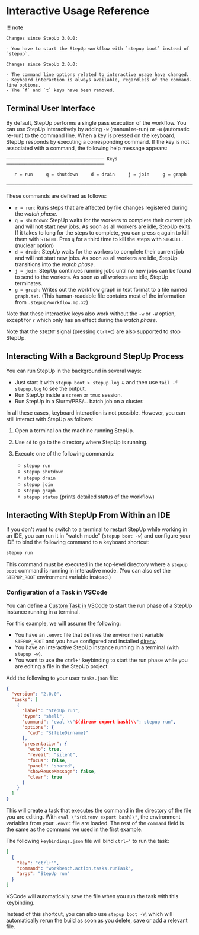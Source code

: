 # Interactive Usage Reference

!!! note

    Changes since StepUp 3.0.0:

    - You have to start the StepUp workflow with `stepup boot` instead of `stepup`.

    Changes since StepUp 2.0.0:

    - The command line options related to interactive usage have changed.
    - Keyboard interaction is always available, regardless of the command-line options.
    - The `f` and `t` keys have been removed.

## Terminal User Interface

By default, StepUp performs a single pass execution of the workflow.
You can use StepUp interactively by adding
`-w` (manual re-run) or `-W` (automatic re-run) to the command line.
When a key is pressed on the keyboard, StepUp responds by executing a corresponding command.
If the key is not associated with a command, the following help message appears:

```text
───────────────────────────────────── Keys ─────────────────────────────────────

   r = run     q = shutdown     d = drain     j = join     g = graph

────────────────────────────────────────────────────────────────────────────────
```

These commands are defined as follows:

- `r = run`:
  Runs steps that are affected by file changes registered during the *watch phase*.
- `q = shutdown`:
  StepUp waits for the workers to complete their current job and will not start new jobs.
  As soon as all workers are idle, StepUp exits.
  If it takes to long for the steps to complete, you can press `q` again to kill them with `SIGINT`.
  Pres `q` for a third time to kill the steps with `SIGKILL`. (nuclear option)
- `d = drain`:
  StepUp waits for the workers to complete their current job and will not start new jobs.
  As soon as all workers are idle, StepUp transitions into the *watch phase*.
- `j = join`:
  StepUp continues running jobs until no new jobs can be found to send to the workers.
  As soon as all workers are idle, StepUp terminates.
- `g = graph`:
  Writes out the workflow graph in text format to a file named `graph.txt`.
  (This human-readable file contains most of the information from `.stepup/workflow.mp.xz`)

Note that these interactive keys also work without the `-w` or `-W` option,
except for `r` which only has an effect during the *watch phase*.

Note that the `SIGINT` signal (pressing `Ctrl+C`) are also supported to stop StepUp.

## Interacting With a Background StepUp Process

You can run StepUp in the background in several ways:

- Just start it with `stepup boot > stepup.log &`
  and then use `tail -f stepup.log` to see the output.
- Run StepUp inside a `screen` or `tmux` session.
- Run StepUp in a Slurm/PBS/... batch job on a cluster.

In all these cases, keyboard interaction is not possible.
However, you can still interact with StepUp as follows:

1. Open a terminal on the machine running StepUp.
2. Use `cd` to go to the directory where StepUp is running.
3. Execute one of the following commands:

    - `stepup run`
    - `stepup shutdown`
    - `stepup drain`
    - `stepup join`
    - `stepup graph`
    - `stepup status` (prints detailed status of the workflow)

## Interacting With StepUp From Within an IDE

If you don't want to switch to a terminal to restart StepUp while working in an IDE,
you can run it in "watch mode" (`stepup boot -w`) and configure your IDE
to bind the following command to a keyboard shortcut:

```bash
stepup run
```

This command must be executed in the top-level directory
where a `stepup boot` command is running in interactive mode.
(You can also set the `STEPUP_ROOT` environment variable instead.)

### Configuration of a Task in VSCode

You can define a
[Custom Task in VSCode](https://code.visualstudio.com/docs/editor/tasks#_custom-tasks)
to start the run phase of a StepUp instance running in a terminal.

For this example, we will assume the following:

- You have an `.envrc` file that defines the environment variable `STEPUP_ROOT`
  and you have configured and installed [direnv](https://direnv.net/).
- You have an interactive StepUp instance running in a terminal (with `stepup -w`).
- You want to use the `ctrl+'` keybinding to start the run phase
  while you are editing a file in the StepUp project.

Add the following to your user `tasks.json` file:

```json
{
  "version": "2.0.0",
  "tasks": [
    {
      "label": "StepUp run",
      "type": "shell",
      "command": "eval \\"$(direnv export bash)\\"; stepup run",
      "options": {
        "cwd": "${fileDirname}"
      },
      "presentation": {
        "echo": true,
        "reveal": "silent",
        "focus": false,
        "panel": "shared",
        "showReuseMessage": false,
        "clear": true
      }
    }
  ]
}
```

This will create a task that executes the command in the directory of the file you are editing.
With `eval \"$(direnv export bash)\"`, the environment variables from your `.envrc` file are loaded.
The rest of the `command` field is the same as the command we used in the first example.

The following `keybindings.json` file will bind `ctrl+'` to run the task:

```json
[
  {
    "key": "ctrl+'",
    "command": "workbench.action.tasks.runTask",
    "args": "StepUp run"
  }
]
```

VSCode will automatically save the file when you run the task with this keybinding.

Instead of this shortcut, you can also use `stepup boot -W`,
which will automatically rerun the build as soon as you delete, save or add a relevant file.
